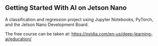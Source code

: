 ## Getting Started With AI on Jetson Nano

A classification and regression project using Jupyter Notebooks, PyTorch, and the Jetson Nano Development Board. 

The free course can be taken at: https://nvidia.com/en-us/deep-learning-ai/education/